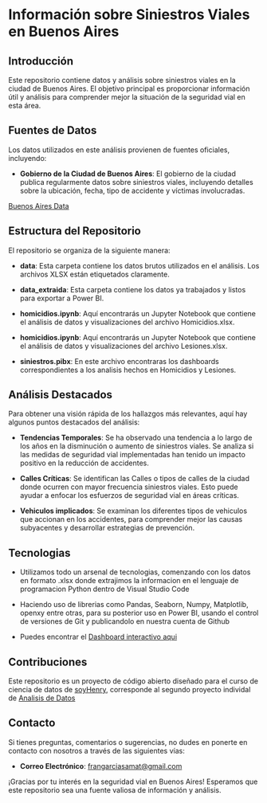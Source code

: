 # Información sobre Siniestros Viales en Buenos Aires

## Introducción

Este repositorio contiene datos y análisis sobre siniestros viales en la ciudad de Buenos Aires. El objetivo principal es proporcionar información útil y análisis para comprender mejor la situación de la seguridad vial en esta área.

## Fuentes de Datos

Los datos utilizados en este análisis provienen de fuentes oficiales, incluyendo:

- **Gobierno de la Ciudad de Buenos Aires**: El gobierno de la ciudad publica regularmente datos sobre siniestros viales, incluyendo detalles sobre la ubicación, fecha, tipo de accidente y víctimas involucradas.

[Buenos Aires Data](https://data.buenosaires.gob.ar/dataset/victimas-siniestros-viales)

## Estructura del Repositorio

El repositorio se organiza de la siguiente manera:

- **data**: Esta carpeta contiene los datos brutos utilizados en el análisis. Los archivos XLSX están etiquetados claramente.

- **data_extraida**: Esta carpeta contiene los datos ya trabajados y listos para exportar a Power BI.

- **homicidios.ipynb**: Aquí encontrarás un Jupyter Notebook que contiene el análisis de datos y visualizaciones del archivo Homicidios.xlsx.
  
- **homicidios.ipynb**: Aquí encontrarás un Jupyter Notebook que contiene el análisis de datos y visualizaciones del archivo Lesiones.xlsx.

- **siniestros.pibx**: En este archivo encontraras los dashboards correspondientes a los analisis hechos en Homicidios y Lesiones.

## Análisis Destacados

Para obtener una visión rápida de los hallazgos más relevantes, aquí hay algunos puntos destacados del análisis:

- **Tendencias Temporales**: Se ha observado una tendencia a lo largo de los años en la disminución o aumento de siniestros viales. Se analiza si las medidas de seguridad vial implementadas han tenido un impacto positivo en la reducción de accidentes.

- **Calles Críticas**: Se identifican las Calles o tipos de calles de la ciudad donde ocurren con mayor frecuencia siniestros viales. Esto puede ayudar a enfocar los esfuerzos de seguridad vial en áreas críticas.

- **Vehiculos implicados**: Se examinan los diferentes tipos de vehiculos que accionan en los accidentes, para comprender mejor las causas subyacentes y desarrollar estrategias de prevención.

## Tecnologias

- Utilizamos todo un arsenal de tecnologias, comenzando con los datos en formato .xlsx donde extrajimos la informacion en el lenguaje de programacion Python dentro de Visual Studio Code

- Haciendo uso de librerias como Pandas, Seaborn, Numpy, Matplotlib, openxy entre otras, para su posterior uso en Power BI, usando el control de versiones de Git y publicandolo en nuestra cuenta de Github

- Puedes encontrar el [Dashboard interactivo aqui](https://app.powerbi.com/groups/me/reports/d9663428-0500-45bd-8c49-03175639572d/ReportSection?experience=power-bi)

## Contribuciones

Este repositorio es un proyecto de código abierto diseñado para el curso de ciencia de datos de [soyHenry](https://www.soyhenry.com/), corresponde al segundo proyecto individal de [Analisis de Datos](https://github.com/soyHenry/PI_DA)
## Contacto

Si tienes preguntas, comentarios o sugerencias, no dudes en ponerte en contacto con nosotros a través de las siguientes vías:

- **Correo Electrónico**: [frangarciasamat@gmail.com](mailto:frangarciasamat@gmail.com)

¡Gracias por tu interés en la seguridad vial en Buenos Aires! Esperamos que este repositorio sea una fuente valiosa de información y análisis.
